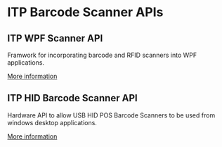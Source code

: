 # ITP Barcode Scanner APIs

## ITP WPF Scanner API

Framwork for incorporating barcode and RFID scanners into WPF applications.

[More information](Itp.WpfScannerScopes)

## ITP HID Barcode Scanner API

Hardware API to allow USB HID POS Barcode Scanners to be used from windows desktop applications.

[More information](Itp.HidBarcodeScanner)
